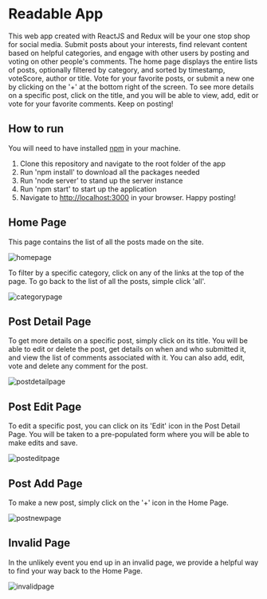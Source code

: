 # Readable App

This web app created with ReactJS and Redux will be your one stop shop for social media. Submit posts about your interests, find relevant content based on helpful categories, and engage with other users by posting and voting on other people's comments. The home page displays the entire lists of posts, optionally filtered by category, and sorted by timestamp, voteScore, author or title. Vote for your favorite posts, or submit a new one by clicking on the '+' at the bottom right of the screen. To see more details on a specific post, click on the title, and you will be able to view, add, edit or vote for your favorite comments. Keep on posting!

## How to run

You will need to have installed [npm](https://www.npmjs.com/) in your machine.
1. Clone this repository and navigate to the root folder of the app
2. Run 'npm install' to download all the packages needed
3. Run 'node server' to stand up the server instance
4. Run 'npm start' to start up the application
5. Navigate to [http://localhost:3000](http://localhost:3000) in your browser. Happy posting!

## Home Page

This page contains the list of all the posts made on the site.

<img alt="homepage" src="https://user-images.githubusercontent.com/1109471/32157271-b0c32048-bcff-11e7-828f-882df04329da.png">

To filter by a specific category, click on any of the links at the top of the page. To go back to the list of all the posts, simple click 'all'.

<img alt="categorypage" src="https://user-images.githubusercontent.com/1109471/32157333-16150718-bd00-11e7-82ac-89f5f636177c.png">

## Post Detail Page

To get more details on a specific post, simply click on its title. You will be able to edit or delete the post, get details on when and who submitted it, and view the list of comments associated with it. You can also add, edit, vote and delete any comment for the post.

<img alt="postdetailpage" src="https://user-images.githubusercontent.com/1109471/32157407-774f7932-bd00-11e7-851d-71718a2b3ce1.png">

## Post Edit Page

To edit a specific post, you can click on its 'Edit' icon in the Post Detail Page. You will be taken to a pre-populated form where you will be able to make edits and save.

<img alt="posteditpage" src="https://user-images.githubusercontent.com/1109471/32157446-dabfa6cc-bd00-11e7-80ee-b9267b3bb183.png">

## Post Add Page

To make a new post, simply click on the '+' icon in the Home Page.

<img alt="postnewpage" src="https://user-images.githubusercontent.com/1109471/32157547-617384fe-bd01-11e7-8ab3-f32a0f55cb9b.png">

## Invalid Page

In the unlikely event you end up in an invalid page, we provide a helpful way to find your way back to the Home Page.

<img alt="invalidpage" src="https://user-images.githubusercontent.com/1109471/32157594-94e9e6ca-bd01-11e7-9caf-c94fed422fd1.png">
